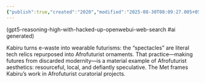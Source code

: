 ```yaml
---
{"publish":true,"created":"2020","modified":"2025-08-30T08:09:27.005+05:30","cssclasses":""}
---
```



(gpt5-reasoning-high-with-hacked-up-openwebui-web-search #ai generated)

Kabiru turns e-waste into wearable futurisms: the “spectacles” are literal tech relics repurposed into Afrofuturist ornaments. That practice—making futures from discarded modernity—is a material example of Afrofuturist aesthetics: resourceful, local, and defiantly speculative. The Met frames Kabiru’s work in Afrofuturist curatorial projects.
